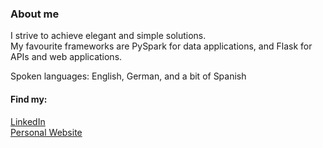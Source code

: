 ### About me
I strive to achieve elegant and simple solutions. <br>
My favourite frameworks are PySpark for data applications, and Flask for APIs and web applications.

Spoken languages: English, German, and a bit of Spanish

#### Find my:
[LinkedIn](https://www.linkedin.com/in/lucazugic/)<br>
[Personal Website](https://lucazugic.github.io/)
